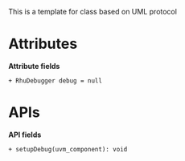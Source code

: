 This is a template for class based on UML protocol

# Attributes
**Attribute fields**

`+ RhuDebugger debug = null`

# APIs
**API fields**

`+ setupDebug(uvm_component): void`
